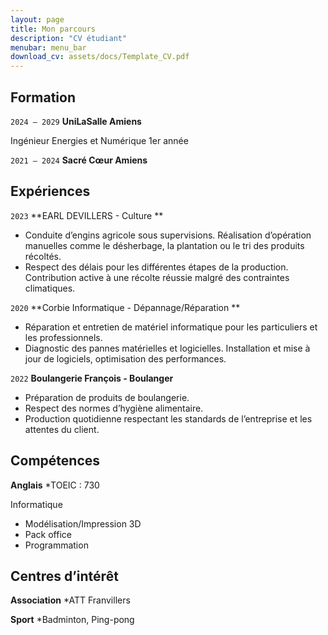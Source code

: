 ```yaml
---
layout: page
title: Mon parcours
description: "CV étudiant"
menubar: menu_bar
download_cv: assets/docs/Template_CV.pdf
---
```


## Formation 

`2024 – 2029`
**UniLaSalle Amiens**

Ingénieur Energies et Numérique 1er année

`2021 – 2024`
**Sacré Cœur Amiens** 

## Expériences

`2023` **EARL DEVILLERS - Culture **

* Conduite d’engins agricole sous supervisions.
Réalisation d’opération manuelles comme le désherbage, la plantation ou le tri des produits récoltés.
* Respect des délais pour les différentes étapes de la production.
Contribution active à une récolte réussie malgré des contraintes climatiques.



`2020` **Corbie Informatique - Dépannage/Réparation **

* Réparation et entretien de matériel informatique pour les particuliers et les professionnels.
* Diagnostic des pannes matérielles et logicielles.
Installation et mise à jour de logiciels, optimisation des performances.


`2022` **Boulangerie François - Boulanger**

* Préparation de produits de boulangerie.
* Respect des normes d’hygiène alimentaire.
* Production quotidienne respectant les standards de l’entreprise et les attentes du client.

## Compétences

**Anglais**
*TOEIC : 730

Informatique
* Modélisation/Impression 3D
* Pack office
* Programmation

## Centres d’intérêt

**Association**
*ATT Franvillers

**Sport** 
*Badminton, Ping-pong
